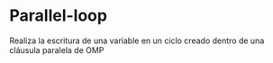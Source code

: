 # Parallel-loop 

Realiza la escritura de una variable en un ciclo creado dentro de una cláusula paralela de OMP
